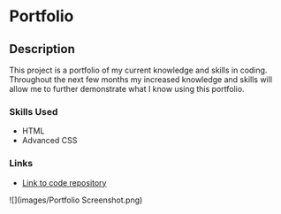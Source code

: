 # Portfolio

## Description

This project is a portfolio of my current knowledge and skills in coding. Throughout the next few months my increased knowledge and skills will allow me to further demonstrate what I know using this portfolio.

### Skills Used
* HTML
* Advanced CSS

### Links

* <a href="https://github.com/DonL44/Portfolio"> Link to code repository </a>

![](images/Portfolio Screenshot.png)
